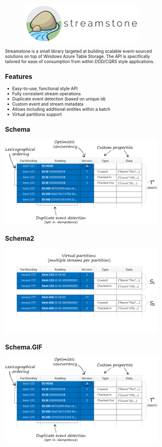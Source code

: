 <p align="center">
  <img src="https://github.com/yevhen-personal/test/blob/master/Logo.Compact.png?raw=true" alt="Streamstone's logo"/>
</p>

Streamstone is a small library targeted at building scalable event-sourced solutions on top of Windows Azure Table Storage. The API is specifically tailored for ease of consumption from within DDD/CQRS style applications.

## Features

+ Easy-to-use, functional style API
+ Fully consistent stream operations
+ Duplicate event detection (based on unique id)
+ Custom event and stream metadata
+ Allows including additional entities within a batch 
+ Virtual partitions support

## Schema

![Schema](Schema.png)

## Schema2

![Schema](Schema2.png)

## Schema.GIF

<a href="https://raw.githubusercontent.com/yevhen-personal/test/master/Schema.gif" target="_blank" title="Click to view full size"><img src="https://raw.githubusercontent.com/yevhen-personal/test/master/Schema.gif" alt="Schema" tyle="max-width:100%;"/></a>
